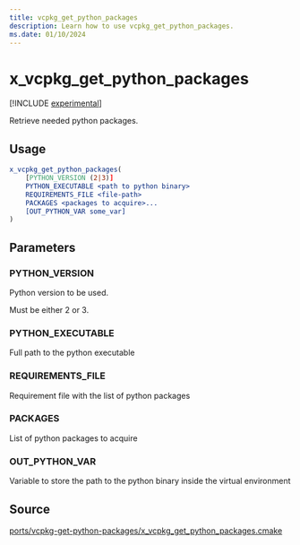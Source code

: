 ```yaml
---
title: vcpkg_get_python_packages
description: Learn how to use vcpkg_get_python_packages.
ms.date: 01/10/2024
---
```

# x_vcpkg_get_python_packages

[!INCLUDE [experimental](../../../includes/experimental.md)]

Retrieve needed python packages.

## Usage

```cmake
x_vcpkg_get_python_packages(
    [PYTHON_VERSION (2|3)]
    PYTHON_EXECUTABLE <path to python binary>
    REQUIREMENTS_FILE <file-path>
    PACKAGES <packages to acquire>...
    [OUT_PYTHON_VAR some_var]
)
```

## Parameters

### PYTHON_VERSION

Python version to be used.

Must be either 2 or 3.

### PYTHON_EXECUTABLE

Full path to the python executable

### REQUIREMENTS_FILE

Requirement file with the list of python packages

### PACKAGES

List of python packages to acquire

### OUT_PYTHON_VAR

Variable to store the path to the python binary inside the virtual environment

## Source

[ports/vcpkg-get-python-packages/x\_vcpkg\_get\_python\_packages.cmake](https://github.com/Microsoft/vcpkg/blob/master/ports/vcpkg-get-python-packages/x_vcpkg_get_python_packages.cmake)
